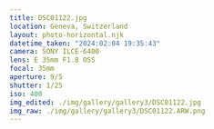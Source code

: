 ```yaml
---
title: DSC01122.jpg
location: Geneva, Switzerland
layout: photo-horizontal.njk
datetime_taken: "2024:02:04 19:35:43"
camera: SONY ILCE-6400
lens: E 35mm F1.8 OSS
focal: 35mm
aperture: 9/5
shutter: 1/25
iso: 400
img_edited: ./img/gallery/gallery3/DSC01122.jpg
img_raw: ./img/gallery/gallery3/DSC01122.ARW.png
---
```

